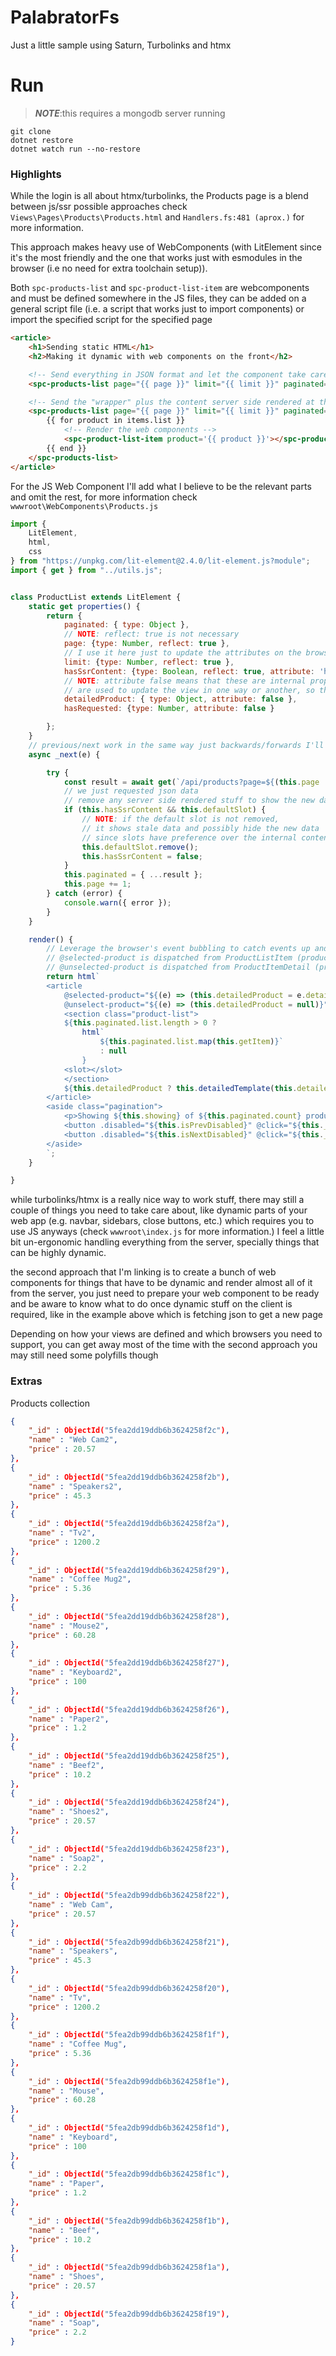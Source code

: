 # PalabratorFs

Just a little sample using Saturn, Turbolinks and htmx

# Run
> ***NOTE***:this requires a mongodb server running

```
git clone
dotnet restore
dotnet watch run --no-restore
```

### Highlights
While the login is all about htmx/turbolinks, the Products page is a blend between js/ssr possible approaches
check `Views\Pages\Products\Products.html` and `Handlers.fs:481 (aprox.)` for more information.

This approach makes heavy use of WebComponents (with LitElement since it's the most friendly and the one that works just with esmodules in the browser (i.e no need for extra toolchain setup)).

Both `spc-products-list` and `spc-product-list-item` are webcomponents and must be defined somewhere in the JS files, they can be added on a general script file (i.e. a script that works just to import components) or import the specified script for the specified page
```html
<article>
    <h1>Sending static HTML</h1>
    <h2>Making it dynamic with web components on the front</h2>

    <!-- Send everything in JSON format and let the component take care of everything from the start -->
    <spc-products-list page="{{ page }}" limit="{{ limit }}" paginated='{{ serialized }}'></spc-products-list>

    <!-- Send the "wrapper" plus the content server side rendered at the beginning -->
    <spc-products-list page="{{ page }}" limit="{{ limit }}" paginated='{{ with_count_only }}' has-ssr-content>
        {{ for product in items.list }}
            <!-- Render the web components -->
            <spc-product-list-item product='{{ product }}'></spc-product-list-item>
        {{ end }}
    </spc-products-list>
</article>
```


For the JS Web Component I'll add what I believe to be the relevant parts and omit the rest, for more information check `wwwroot\WebComponents\Products.js`
```js
import {
    LitElement,
    html,
    css
} from "https://unpkg.com/lit-element@2.4.0/lit-element.js?module";
import { get } from "../utils.js";


class ProductList extends LitElement {
    static get properties() {
        return { 
            paginated: { type: Object },
            // NOTE: reflect: true is not necessary
            page: {type: Number, reflect: true },
            // I use it here just to update the attributes on the browser to see when the component updates the values
            limit: {type: Number, reflect: true },
            hasSsrContent: {type: Boolean, reflect: true, attribute: 'has-ssr-content'},
            // NOTE: attribute false means that these are internal properties and their values
            // are used to update the view in one way or another, so they must be tracked by LitElement
            detailedProduct: { type: Object, attribute: false },
            hasRequested: {type: Number, attribute: false }

        };
    }
    // previous/next work in the same way just backwards/forwards I'll omit _prev for those reasons
    async _next(e) {

        try {
            const result = await get(`/api/products?page=${(this.page || 1) + 1}&limit=${this.limit || 5}`)
            // we just requested json data
            // remove any server side rendered stuff to show the new data right away
            if (this.hasSsrContent && this.defaultSlot) {
                // NOTE: if the default slot is not removed,
                // it shows stale data and possibly hide the new data
                // since slots have preference over the internal content of the element
                this.defaultSlot.remove();
                this.hasSsrContent = false;
            }
            this.paginated = { ...result };
            this.page += 1;
        } catch (error) {
            console.warn({ error });
        }
    }

    render() {
        // Leverage the browser's event bubbling to catch events up and prevent callback drills
        // @selected-product is dispatched from ProductListItem (product-list-item)
        // @unselected-product is dispatched from ProductItemDetail (product-item-detail)
        return html`
        <article
            @selected-product="${(e) => (this.detailedProduct = e.detail)}"
            @unselect-product="${(e) => (this.detailedProduct = null)}">
            <section class="product-list">
            ${this.paginated.list.length > 0 ? 
                html`
                    ${this.paginated.list.map(this.getItem)}`
                    : null
                }
            <slot></slot>
            </section>
            ${this.detailedProduct ? this.detailedTemplate(this.detailedProduct) : null}
        </article>
        <aside class="pagination">
            <p>Showing ${this.showing} of ${this.paginated.count} products</p>
            <button .disabled="${this.isPrevDisabled}" @click="${this._previous}">Prev</button>
            <button .disabled="${this.isNextDisabled}" @click="${this._next}">Next</button>
        </aside>
        `;
    }

}
```
while turbolinks/htmx is a really nice way to work stuff, there may still a couple of things you need to take care about, like dynamic parts of your web app (e.g. navbar, sidebars, close buttons, etc.) which requires you to use JS anyways (check `wwwroot\index.js` for more information.) I feel a little bit un-ergonomic handling everything from the server, specially things that can be highly dynamic.

the second approach that I'm linking is to create a bunch of web components for things that have to be dynamic and render almost all of it from the server, you just need to prepare your web component to be ready and be aware to know what to do once dynamic stuff on the client is required, like in the example above which is fetching json to get a new page

Depending on how your views are defined and which browsers you need to support, you can get away most of the time with the second approach you may still need some polyfills though






### Extras

Products collection

```json
{
	"_id" : ObjectId("5fea2dd19ddb6b3624258f2c"),
	"name" : "Web Cam2",
	"price" : 20.57
},
{
	"_id" : ObjectId("5fea2dd19ddb6b3624258f2b"),
	"name" : "Speakers2",
	"price" : 45.3
},
{
	"_id" : ObjectId("5fea2dd19ddb6b3624258f2a"),
	"name" : "Tv2",
	"price" : 1200.2
},
{
	"_id" : ObjectId("5fea2dd19ddb6b3624258f29"),
	"name" : "Coffee Mug2",
	"price" : 5.36
},
{
	"_id" : ObjectId("5fea2dd19ddb6b3624258f28"),
	"name" : "Mouse2",
	"price" : 60.28
},
{
	"_id" : ObjectId("5fea2dd19ddb6b3624258f27"),
	"name" : "Keyboard2",
	"price" : 100
},
{
	"_id" : ObjectId("5fea2dd19ddb6b3624258f26"),
	"name" : "Paper2",
	"price" : 1.2
},
{
	"_id" : ObjectId("5fea2dd19ddb6b3624258f25"),
	"name" : "Beef2",
	"price" : 10.2
},
{
	"_id" : ObjectId("5fea2dd19ddb6b3624258f24"),
	"name" : "Shoes2",
	"price" : 20.57
},
{
	"_id" : ObjectId("5fea2dd19ddb6b3624258f23"),
	"name" : "Soap2",
	"price" : 2.2
},
{
	"_id" : ObjectId("5fea2db99ddb6b3624258f22"),
	"name" : "Web Cam",
	"price" : 20.57
},
{
	"_id" : ObjectId("5fea2db99ddb6b3624258f21"),
	"name" : "Speakers",
	"price" : 45.3
},
{
	"_id" : ObjectId("5fea2db99ddb6b3624258f20"),
	"name" : "Tv",
	"price" : 1200.2
},
{
	"_id" : ObjectId("5fea2db99ddb6b3624258f1f"),
	"name" : "Coffee Mug",
	"price" : 5.36
},
{
	"_id" : ObjectId("5fea2db99ddb6b3624258f1e"),
	"name" : "Mouse",
	"price" : 60.28
},
{
	"_id" : ObjectId("5fea2db99ddb6b3624258f1d"),
	"name" : "Keyboard",
	"price" : 100
},
{
	"_id" : ObjectId("5fea2db99ddb6b3624258f1c"),
	"name" : "Paper",
	"price" : 1.2
},
{
	"_id" : ObjectId("5fea2db99ddb6b3624258f1b"),
	"name" : "Beef",
	"price" : 10.2
},
{
	"_id" : ObjectId("5fea2db99ddb6b3624258f1a"),
	"name" : "Shoes",
	"price" : 20.57
},
{
	"_id" : ObjectId("5fea2db99ddb6b3624258f19"),
	"name" : "Soap",
	"price" : 2.2
}
```